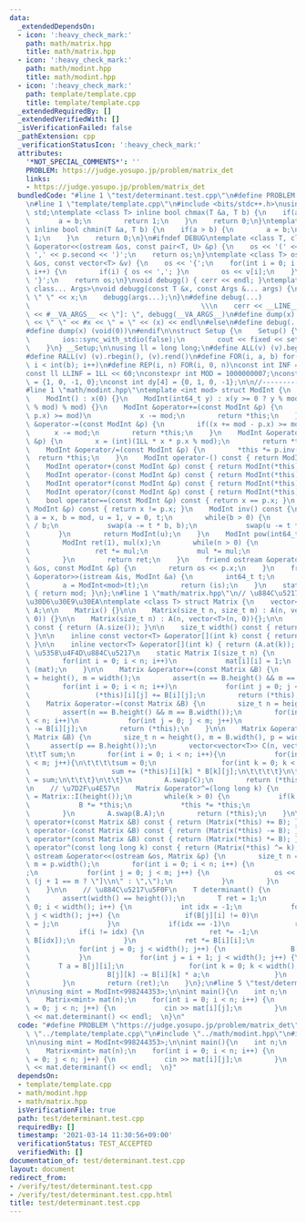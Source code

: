 ```yaml
---
data:
  _extendedDependsOn:
  - icon: ':heavy_check_mark:'
    path: math/matrix.hpp
    title: math/matrix.hpp
  - icon: ':heavy_check_mark:'
    path: math/modint.hpp
    title: math/modint.hpp
  - icon: ':heavy_check_mark:'
    path: template/template.cpp
    title: template/template.cpp
  _extendedRequiredBy: []
  _extendedVerifiedWith: []
  _isVerificationFailed: false
  _pathExtension: cpp
  _verificationStatusIcon: ':heavy_check_mark:'
  attributes:
    '*NOT_SPECIAL_COMMENTS*': ''
    PROBLEM: https://judge.yosupo.jp/problem/matrix_det
    links:
    - https://judge.yosupo.jp/problem/matrix_det
  bundledCode: "#line 1 \"test/determinant.test.cpp\"\n#define PROBLEM \"https://judge.yosupo.jp/problem/matrix_det\"\
    \n#line 1 \"template/template.cpp\"\n#include <bits/stdc++.h>\nusing namespace\
    \ std;\ntemplate <class T> inline bool chmax(T &a, T b) {\n    if(a < b) {\n \
    \       a = b;\n        return 1;\n    }\n    return 0;\n}\ntemplate <class T>\
    \ inline bool chmin(T &a, T b) {\n    if(a > b) {\n        a = b;\n        return\
    \ 1;\n    }\n    return 0;\n}\n#ifndef DEBUG\ntemplate <class T, class U>\nostream\
    \ &operator<<(ostream &os, const pair<T, U> &p) {\n    os << '(' << p.first <<\
    \ ',' << p.second << ')';\n    return os;\n}\ntemplate <class T> ostream &operator<<(ostream\
    \ &os, const vector<T> &v) {\n    os << '{';\n    for(int i = 0; i < (int)v.size();\
    \ i++) {\n        if(i) { os << ','; }\n        os << v[i];\n    }\n    os <<\
    \ '}';\n    return os;\n}\nvoid debugg() { cerr << endl; }\ntemplate <class T,\
    \ class... Args>\nvoid debugg(const T &x, const Args &... args) {\n    cerr <<\
    \ \" \" << x;\n    debugg(args...);\n}\n#define debug(...)                   \
    \                                          \\\n    cerr << __LINE__ << \" [\"\
    \ << #__VA_ARGS__ << \"]: \", debugg(__VA_ARGS__)\n#define dump(x) cerr << __LINE__\
    \ << \" \" << #x << \" = \" << (x) << endl\n#else\n#define debug(...) (void(0))\n\
    #define dump(x) (void(0))\n#endif\n\nstruct Setup {\n    Setup() {\n        cin.tie(0);\n\
    \        ios::sync_with_stdio(false);\n        cout << fixed << setprecision(15);\n\
    \    }\n} __Setup;\n\nusing ll = long long;\n#define ALL(v) (v).begin(), (v).end()\n\
    #define RALL(v) (v).rbegin(), (v).rend()\n#define FOR(i, a, b) for(int i = (a);\
    \ i < int(b); i++)\n#define REP(i, n) FOR(i, 0, n)\nconst int INF = 1 << 30;\n\
    const ll LLINF = 1LL << 60;\nconstexpr int MOD = 1000000007;\nconst int dx[4]\
    \ = {1, 0, -1, 0};\nconst int dy[4] = {0, 1, 0, -1};\n\n//-------------------------------------\n\
    #line 1 \"math/modint.hpp\"\ntemplate <int mod> struct ModInt {\n    int x;\n\
    \    ModInt() : x(0) {}\n    ModInt(int64_t y) : x(y >= 0 ? y % mod : (mod - (-y)\
    \ % mod) % mod) {}\n    ModInt &operator+=(const ModInt &p) {\n        if((x +=\
    \ p.x) >= mod)\n            x -= mod;\n        return *this;\n    }\n    ModInt\
    \ &operator-=(const ModInt &p) {\n        if((x += mod - p.x) >= mod)\n      \
    \      x -= mod;\n        return *this;\n    }\n    ModInt &operator*=(const ModInt\
    \ &p) {\n        x = (int)(1LL * x * p.x % mod);\n        return *this;\n    }\n\
    \    ModInt &operator/=(const ModInt &p) {\n        *this *= p.inv();\n      \
    \  return *this;\n    }\n    ModInt operator-() const { return ModInt(-x); }\n\
    \    ModInt operator+(const ModInt &p) const { return ModInt(*this) += p; }\n\
    \    ModInt operator-(const ModInt &p) const { return ModInt(*this) -= p; }\n\
    \    ModInt operator*(const ModInt &p) const { return ModInt(*this) *= p; }\n\
    \    ModInt operator/(const ModInt &p) const { return ModInt(*this) /= p; }\n\
    \    bool operator==(const ModInt &p) const { return x == p.x; }\n    bool operator!=(const\
    \ ModInt &p) const { return x != p.x; }\n    ModInt inv() const {\n        int\
    \ a = x, b = mod, u = 1, v = 0, t;\n        while(b > 0) {\n            t = a\
    \ / b;\n            swap(a -= t * b, b);\n            swap(u -= t * v, v);\n \
    \       }\n        return ModInt(u);\n    }\n    ModInt pow(int64_t n) const {\n\
    \        ModInt ret(1), mul(x);\n        while(n > 0) {\n            if(n & 1)\n\
    \                ret *= mul;\n            mul *= mul;\n            n >>= 1;\n\
    \        }\n        return ret;\n    }\n    friend ostream &operator<<(ostream\
    \ &os, const ModInt &p) {\n        return os << p.x;\n    }\n    friend istream\
    \ &operator>>(istream &is, ModInt &a) {\n        int64_t t;\n        is >> t;\n\
    \        a = ModInt<mod>(t);\n        return (is);\n    }\n    static int get_mod()\
    \ { return mod; }\n};\n#line 1 \"math/matrix.hpp\"\n// \u884C\u5217\u30E9\u30A4\
    \u30D6\u30E9\u30EA\ntemplate <class T> struct Matrix {\n    vector<vector<T>>\
    \ A;\n\n    Matrix() {}\n\n    Matrix(size_t n, size_t m) : A(n, vector<T>(m,\
    \ 0)) {}\n\n    Matrix(size_t n) : A(n, vector<T>(n, 0)){};\n\n    size_t height()\
    \ const { return (A.size()); }\n\n    size_t width() const { return (A[0].size());\
    \ }\n\n    inline const vector<T> &operator[](int k) const { return (A.at(k));\
    \ }\n\n    inline vector<T> &operator[](int k) { return (A.at(k)); }\n\n    //\
    \ \u5358\u4F4D\u884C\u5217\n    static Matrix I(size_t n) {\n        Matrix mat(n);\n\
    \        for(int i = 0; i < n; i++)\n            mat[i][i] = 1;\n        return\
    \ (mat);\n    }\n\n    Matrix &operator+=(const Matrix &B) {\n        size_t n\
    \ = height(), m = width();\n        assert(n == B.height() && m == B.width());\n\
    \        for(int i = 0; i < n; i++)\n            for(int j = 0; j < m; j++)\n\
    \                (*this)[i][j] += B[i][j];\n        return (*this);\n    }\n\n\
    \    Matrix &operator-=(const Matrix &B) {\n        size_t n = height(), m = width();\n\
    \        assert(n == B.height() && m == B.width());\n        for(int i = 0; i\
    \ < n; i++)\n            for(int j = 0; j < m; j++)\n                (*this)[i][j]\
    \ -= B[i][j];\n        return (*this);\n    }\n\n    Matrix &operator*=(const\
    \ Matrix &B) {\n        size_t n = height(), m = B.width(), p = width();\n   \
    \     assert(p == B.height());\n        vector<vector<T>> C(n, vector<T>(m, 0));\n\
    \t\tT sum;\n        for(int i = 0; i < n; i++){\n            for(int j = 0; j\
    \ < m; j++){\n\t\t\t\tsum = 0;\n                for(int k = 0; k < p; k++){\n\
    \                    sum += (*this)[i][k] * B[k][j];\n\t\t\t\t}\n\t\t\t\tC[i][j]\
    \ = sum;\n\t\t\t}\n\t\t}\n        A.swap(C);\n        return (*this);\n    }\n\
    \n    // \u7D2F\u4E57\n    Matrix &operator^=(long long k) {\n        Matrix B\
    \ = Matrix::I(height());\n        while(k > 0) {\n            if(k & 1)\n    \
    \            B *= *this;\n            *this *= *this;\n            k >>= 1LL;\n\
    \        }\n        A.swap(B.A);\n        return (*this);\n    }\n\n    Matrix\
    \ operator+(const Matrix &B) const { return (Matrix(*this) += B); }\n\n    Matrix\
    \ operator-(const Matrix &B) const { return (Matrix(*this) -= B); }\n\n    Matrix\
    \ operator*(const Matrix &B) const { return (Matrix(*this) *= B); }\n\n    Matrix\
    \ operator^(const long long k) const { return (Matrix(*this) ^= k); }\n\n    friend\
    \ ostream &operator<<(ostream &os, Matrix &p) {\n        size_t n = p.height(),\
    \ m = p.width();\n        for(int i = 0; i < n; i++) {\n            os << \"[\"\
    ;\n            for(int j = 0; j < m; j++) {\n                os << p[i][j] <<\
    \ (j + 1 == m ? \"]\\n\" : \",\");\n            }\n        }\n        return (os);\n\
    \    }\n\n    // \u884C\u5217\u5F0F\n    T determinant() {\n        Matrix B(*this);\n\
    \        assert(width() == height());\n        T ret = 1;\n        for(int i =\
    \ 0; i < width(); i++) {\n            int idx = -1;\n            for(int j = i;\
    \ j < width(); j++) {\n                if(B[j][i] != 0)\n                    idx\
    \ = j;\n            }\n            if(idx == -1)\n                return (0);\n\
    \            if(i != idx) {\n                ret *= -1;\n                swap(B[i],\
    \ B[idx]);\n            }\n            ret *= B[i][i];\n            T vv = B[i][i];\n\
    \            for(int j = 0; j < width(); j++) {\n                B[i][j] /= vv;\n\
    \            }\n            for(int j = i + 1; j < width(); j++) {\n         \
    \       T a = B[j][i];\n                for(int k = 0; k < width(); k++) {\n \
    \                   B[j][k] -= B[i][k] * a;\n                }\n            }\n\
    \        }\n        return (ret);\n    }\n};\n#line 5 \"test/determinant.test.cpp\"\
    \n\nusing mint = ModInt<998244353>;\n\nint main(){\n    int n;\n    cin >> n;\n\
    \    Matrix<mint> mat(n);\n    for(int i = 0; i < n; i++) {\n        for(int j\
    \ = 0; j < n; j++) {\n            cin >> mat[i][j];\n        }\n    }\n    cout\
    \ << mat.determinant() << endl;  \n}\n"
  code: "#define PROBLEM \"https://judge.yosupo.jp/problem/matrix_det\"\n#include\
    \ \"../template/template.cpp\"\n#include \"../math/modint.hpp\"\n#include \"../math/matrix.hpp\"\
    \n\nusing mint = ModInt<998244353>;\n\nint main(){\n    int n;\n    cin >> n;\n\
    \    Matrix<mint> mat(n);\n    for(int i = 0; i < n; i++) {\n        for(int j\
    \ = 0; j < n; j++) {\n            cin >> mat[i][j];\n        }\n    }\n    cout\
    \ << mat.determinant() << endl;  \n}"
  dependsOn:
  - template/template.cpp
  - math/modint.hpp
  - math/matrix.hpp
  isVerificationFile: true
  path: test/determinant.test.cpp
  requiredBy: []
  timestamp: '2021-03-14 11:30:56+09:00'
  verificationStatus: TEST_ACCEPTED
  verifiedWith: []
documentation_of: test/determinant.test.cpp
layout: document
redirect_from:
- /verify/test/determinant.test.cpp
- /verify/test/determinant.test.cpp.html
title: test/determinant.test.cpp
---
```

